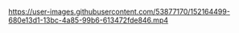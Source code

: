 https://user-images.githubusercontent.com/53877170/152164499-680e13d1-13bc-4a85-99b6-613472fde846.mp4
